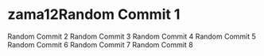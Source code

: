 # zama12Random Commit 1
Random Commit 2
Random Commit 3
Random Commit 4
Random Commit 5
Random Commit 6
Random Commit 7
Random Commit 8
